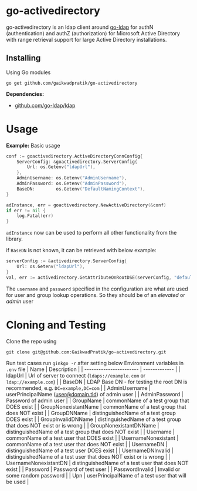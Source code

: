 # go-activedirectory
go-activedirectory is an ldap client around [go-ldap](https://github.com/go-ldap/ldap) for authN (authentication) and authZ (authorization) for Microsoft Active Directory with range retrieval support for large Active Directory installations. 

## Installing

Using Go modules
```
go get github.com/gaikwadpratik/go-activedirectory
```

**Dependencies:**
* [github.com/go-ldap/ldap](https://github.com/go-ldap/ldap)

# Usage

**Example:**
Basic usage
```go
conf := goactivedirectory.ActiveDirectoryConnConfig{
    ServerConfig: &goactivedirectory.ServerConfig{
		Url: os.Getenv("ldapUrl"),
	},
	AdminUsername: os.Getenv("AdminUsername"),
	AdminPassword: os.Getenv("AdminPassword"),
	BaseDN:        os.Getenv("DefaultNamingContext"),
}

adInstance, err = goactivedirectory.NewActiveDirectory(&conf)
if err != nil {
	log.Fatal(err)
}
```
`adInstance` now can be used to perform all other functionality from the library.

if `BaseDN` is not known, it can be retrieved with below example:
```go
serverConfig := &activedirectory.ServerConfig{
	Url: os.Getenv("ldapUrl"),
}
val, err := activedirectory.GetAttributeOnRootDSE(serverConfig, "defaultNamingContext")
```

The `username` and `password` specified in the configuration are what are used for user and group lookup operations. So they should be of an _elevated_ or _admin_ user

# Cloning and Testing
Clone the repo using 
```
git clone git@github.com:GaikwadPratik/go-activedirectory.git
```

Run test cases run `ginkgo -r` after setting below Environment variables in `.env` file
| Name                    | Description |
| ----------------------- | ------------- |
| ldapUrl                 | Url of server to connect (`ldaps://example.com` or `ldap://example.com`) |
| BaseDN                  | LDAP Base DN - for testing the root DN is recommended, e.g. `DC=example,DC=com` |
| AdminUsername           | userPrincipalName (user@domain.tld) of admin user |
| AdminPassword           | Password of admin user |
| GroupName               | commonName of a test group that DOES exist |
| GroupNonexistantName    | commonName of a test group that does NOT exist  |
| GroupDNName             | distinguishedName of a test group DOES exist |
| GroupInvalidDNName      | distinguishedName of a test group that does NOT exist or is wrong  |
| GroupNonexistantDNName  | distinguishedName of a test group that does NOT exist  |
| Username                | commonName of a test user that DOES exist |
| UsernameNonexistant     | commonName of a test user that does NOT exist |
| UsernameDN              | distinguishedName of a test user DOES exist |
| UsernameDNInvalid       | distinguishedName of a test user that does NOT exist or is wrong  |
| UsernameNonexistantDN   | distinguishedName of a test user that does NOT exist  |
| Password                | Password of test user |
| PasswordInvalid         | Invalid or some random password |
| Upn                     | userPrincipalName of a test user that will be used |

